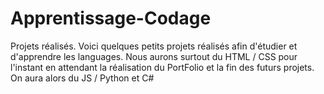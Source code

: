 # Apprentissage-Codage
Projets réalisés. Voici quelques petits projets réalisés afin d'étudier et d'apprendre les languages. 
Nous aurons surtout du HTML / CSS pour l'instant en attendant la réalisation du PortFolio et la fin des futurs projets.
On aura alors du JS / Python et C#
